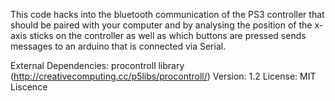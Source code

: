 This code hacks into the bluetooth communication of the PS3 
controller that should be paired with your computer and by analysing the
position of the x-axis sticks on the controller as well as which buttons are pressed
sends messages to an arduino that is connected via Serial.

External Dependencies: procontroll library (http://creativecomputing.cc/p5libs/procontroll/)
Version: 1.2
License: MIT Liscence
 